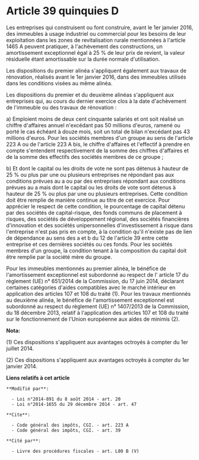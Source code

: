 # Article 39 quinquies D

Les entreprises qui construisent ou font construire, avant le 1er janvier 2016, des immeubles à usage industriel ou
commercial pour les besoins de leur exploitation dans les zones de revitalisation rurale mentionnées à l'article 1465 A
peuvent pratiquer, à l'achèvement des constructions, un amortissement exceptionnel égal à 25 % de leur prix de revient, la
valeur résiduelle étant amortissable sur la durée normale d'utilisation. 

Les dispositions du premier alinéa s'appliquent également aux travaux de rénovation, réalisés avant le 1er janvier 2016, dans
des immeubles utilisés dans les conditions visées au même alinéa. 

Les dispositions du premier et du deuxième alinéas s'appliquent aux entreprises qui, au cours du dernier exercice clos à la
date d'achèvement de l'immeuble ou des travaux de rénovation : 

a) Emploient moins de deux cent cinquante salariés et ont soit réalisé un chiffre d'affaires annuel n'excédant pas 50
millions d'euros, ramené ou porté le cas échéant à douze mois, soit un total de bilan n'excédant pas 43 millions d'euros.
Pour les sociétés membres d'un groupe au sens de l'article 223 A ou de l'article 223 A bis, le chiffre d'affaires et
l'effectif à prendre en compte s'entendent respectivement de la somme des chiffres d'affaires et de la somme des effectifs
des sociétés membres de ce groupe ; 

b) Et dont le capital ou les droits de vote ne sont pas détenus à hauteur de 25 % ou plus par une ou plusieurs entreprises ne
répondant pas aux conditions prévues au a ou par des entreprises répondant aux conditions prévues au a mais dont le capital
ou les droits de vote sont détenus à hauteur de 25 % ou plus par une ou plusieurs entreprises. Cette condition doit être
remplie de manière continue au titre de cet exercice. Pour apprécier le respect de cette condition, le pourcentage de capital
détenu par des sociétés de capital-risque, des fonds communs de placement à risques, des sociétés de développement régional,
des sociétés financières d'innovation et des sociétés unipersonnelles d'investissement à risque dans l'entreprise n'est pas
pris en compte, à la condition qu'il n'existe pas de lien de dépendance au sens des a et b du 12 de l'article 39 entre cette
entreprise et ces dernières sociétés ou ces fonds. Pour les sociétés membres d'un groupe, la condition tenant à la
composition du capital doit être remplie par la société mère du groupe. 

Pour les immeubles mentionnés au premier alinéa, le bénéfice de l'amortissement exceptionnel est subordonné au respect de l'
article 17 du règlement (UE) n° 651/2014 de la Commission, du 17 juin 2014, déclarant certaines catégories d'aides
compatibles avec le marché intérieur en application des articles 107 et 108 du traité (1). Pour les travaux mentionnés au
deuxième alinéa, le bénéfice de l'amortissement exceptionnel est subordonné au respect du  règlement (UE) n° 1407/2013 de la
Commission, du 18 décembre 2013, relatif à l'application des articles 107 et 108 du traité sur le fonctionnement de l'Union
européenne aux aides de minimis (2).

**Nota:**

(1) Ces dispositions s'appliquent aux avantages octroyés à compter du 1er juillet 2014.

(2) Ces dispositions s'appliquent aux avantages octroyés à compter du 1er janvier 2014.

**Liens relatifs à cet article**

	**Modifié par**:

	  - Loi n°2014-891 du 8 août 2014 - art. 20
	  - Loi n°2014-1655 du 29 décembre 2014 - art. 47

	**Cite**:

	  - Code général des impôts, CGI. - art. 223 A
	  - Code général des impôts, CGI. - art. 39

	**Cité par**:

	  - Livre des procédures fiscales - art. L80 B (V)
